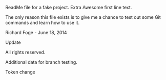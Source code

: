 ReadMe file for a fake project. Extra Awesome first line text.

The only reason this file exists is to give me a chance to test out some Git commands and learn how to use it.

Richard Foge - June 18, 2014

Update

All rights reserved.

Additional data for branch testing.

Token change
